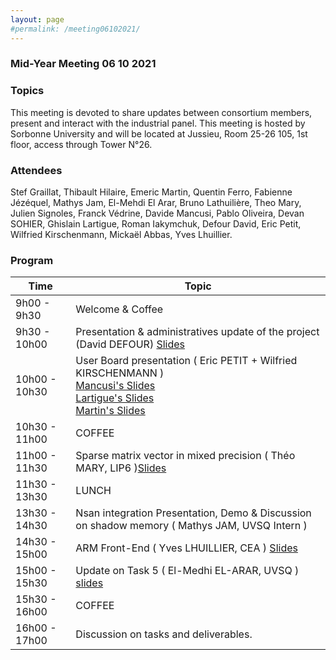 ```yaml
---
layout: page
#permalink: /meeting06102021/
---
```

### Mid-Year Meeting 06 10 2021

### Topics

This meeting is devoted to share updates between consortium members, present and interact with the industrial panel.
This meeting is hosted by Sorbonne University and will be located at Jussieu, Room 25-26 105, 1st floor, access through Tower N°26.

### Attendees

Stef Graillat, Thibault Hilaire, Emeric Martin, Quentin Ferro, Fabienne Jézéquel, Mathys Jam, El-Mehdi El Arar, Bruno Lathuilière, Theo Mary, Julien Signoles, Franck Védrine, Davide Mancusi, Pablo Oliveira, Devan SOHIER, Ghislain Lartigue, Roman Iakymchuk,
Defour David, Eric Petit, Wilfried Kirschenmann, Mickaël Abbas, Yves Lhuillier.

### Program

| Time         | Topic  |
| ------------ | ------ |
| 9h00 - 9h30   | Welcome & Coffee|
| 9h30 - 10h00  | Presentation & administratives update of the project (David DEFOUR) [Slides](/documents/061021_Defour.pdf) |
| 10h00 - 10h30 | User Board presentation ( Eric PETIT + Wilfried KIRSCHENMANN ) <br> [Mancusi's Slides](/documents/061021_Mancusi.pdf) <br> [Lartigue's Slides](/documents/061021_Lartigue.pdf)<br> [Martin's Slides](/documents/061021_Martin.pdf) |
| 10h30 - 11h00 |  COFFEE |
| 11h00 - 11h30 | Sparse matrix vector in mixed precision ( Théo MARY, LIP6 )[Slides](/documents/061021_Mary.pdf) |
| 11h30 - 13h30 | LUNCH |
| 13h30 - 14h30 | Nsan integration Presentation, Demo & Discussion on shadow memory ( Mathys JAM, UVSQ Intern ) |
| 14h30 - 15h00 | ARM Front-End ( Yves LHUILLIER, CEA ) [Slides](/documents/061021_Lhuillier.pdf) |
| 15h00 - 15h30 | Update on Task 5 ( El-Medhi EL-ARAR, UVSQ ) [slides](/documents/061021_El_Arar.pdf) |
| 15h30 - 16h00 | COFFEE |
| 16h00 - 17h00 | Discussion on tasks and deliverables. |
